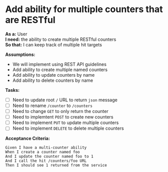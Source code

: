 # Add ability for multiple counters that are RESTful

**As a:** User  
**I need:** the ability to create multiple RESTful counters  
**So that:** I can keep track of multiple hit targets

**Assumptions:**

- We will implement using REST API guidelines
- Add ability to create multiple named counters
- Add ability to update counters by name
- Add ability to delete counters by name

**Tasks:**

- [ ] Need to update root `/` URL to return `json` message
- [ ] Need to rename `/counter` to `/counters`
- [ ] Need to change `GET` to only return the counter
- [ ] Need to implemtent `POST` to create new counters
- [ ] Need to implement `PUT` to update multiple counters
- [ ] Need to implement `DELETE` to delete multiple counters

**Acceptance Criteria:**

```gherkin
Given I have a multi-counter ability
When I create a counter named foo
And I update the counter named foo to 1
And I call the hit /counters/foo URL
Then I should see 1 returned from the service
```

